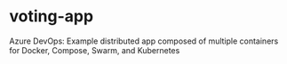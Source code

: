 # voting-app
Azure DevOps: Example distributed app composed of multiple containers for Docker, Compose, Swarm, and Kubernetes
